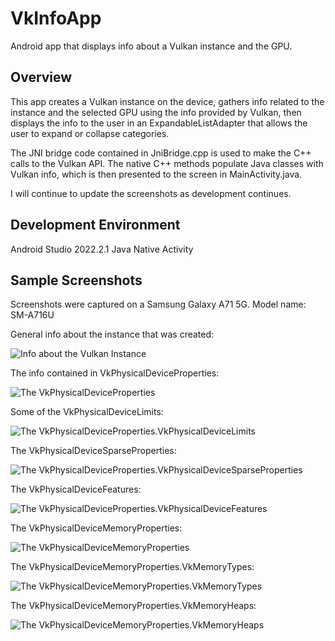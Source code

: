 # VkInfoApp
Android app that displays info about a Vulkan instance and the GPU.

## Overview
This app creates a Vulkan instance on the device, gathers info related to the instance and the selected GPU using the info provided by Vulkan, then displays the info to the user in an ExpandableListAdapter that allows the user to expand or collapse categories.

The JNI bridge code contained in JniBridge.cpp is used to make the C++ calls to the Vulkan API. The native C++ methods populate Java classes with Vulkan info, which is then presented to the screen in MainActivity.java.

I will continue to update the screenshots as development continues.

## Development Environment
Android Studio 2022.2.1
Java Native Activity

## Sample Screenshots
Screenshots were captured on a Samsung Galaxy A71 5G. Model name: SM-A716U

General info about the instance that was created:

![Info about the Vulkan Instance](docs/screenshots/InstanceInfo.jpg "Info about the Vulkan Instance")

The info contained in VkPhysicalDeviceProperties:

![The VkPhysicalDeviceProperties](docs/screenshots/PhysicalDeviceProperties.jpg "The VkPhysicalDeviceProperties")

Some of the VkPhysicalDeviceLimits:

![The VkPhysicalDeviceProperties.VkPhysicalDeviceLimits](docs/screenshots/PhysicalDeviceLimits.jpg "(Some of) the VkPhysicalDeviceProperties.VkPhysicalDeviceLimits")

The VkPhysicalDeviceSparseProperties:

![The VkPhysicalDeviceProperties.VkPhysicalDeviceSparseProperties](docs/screenshots/PhysicalDeviceSparseProperties.jpg "The VkPhysicalDeviceProperties.VkPhysicalDeviceSparseProperties")

The VkPhysicalDeviceFeatures:

![The VkPhysicalDeviceProperties.VkPhysicalDeviceFeatures](docs/screenshots/PhysicalDeviceFeatures.jpg "The VkPhysicalDeviceProperties.VkPhysicalDeviceFeatures")

The VkPhysicalDeviceMemoryProperties:

![The VkPhysicalDeviceMemoryProperties](docs/screenshots/PhysicalDeviceMemoryProperties.jpg "The VkPhysicalDeviceMemoryProperties")

The VkPhysicalDeviceMemoryProperties.VkMemoryTypes:

![The VkPhysicalDeviceMemoryProperties.VkMemoryTypes](docs/screenshots/PhysicalDeviceMemoryTypes.jpg "The VkPhysicalDeviceMemoryProperties.VkMemoryTypes")

The VkPhysicalDeviceMemoryProperties.VkMemoryHeaps:

![The VkPhysicalDeviceMemoryProperties.VkMemoryHeaps](docs/screenshots/PhysicalDeviceMemoryHeaps.jpg "The VkPhysicalDeviceMemoryProperties.VkMemoryHeaps")